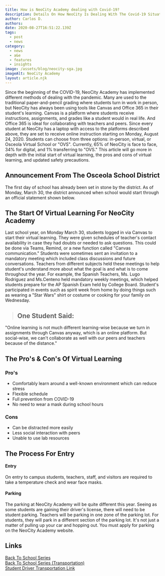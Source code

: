 ```yaml
---
title: How is NeoCity Academy dealing with Covid-19?
description: Details On How NeoCity Is Dealing With The Covid-19 Situation
author: Carlos D.
authors:
date: 2020-08-27T16:51:22.139Z
tags:
  - post
  - news
category:
  - news
  - a&e
  - features
  - insights
image: /assets/blog/neocity-sga.jpg
imageAlt: NeoCity Academy
layout: article.njk
---
```

Since the beginning of the COVID-19, NeoCity Academy has implemented different methods of dealing with the pandemic. Many are used to the traditional paper-and-pencil grading where students turn in work in person, but NeoCity has always been using tools like Canvas and Office 365 in their student's learning. Canvas is a platform where students receive instructions, assignments, and grades like a student would in real life. And Office 365 is ideal for collaborating with teachers and peers. Since every student at NeoCity has a laptop with access to the platforms described above, they are set to receive online instruction starting on Monday, August 24, 2020. Students can choose from three options: in-person, virtual, or Osceola Virtual School or "OVS". Currently, 65% of NeoCity is face to face, 34% for digital, and 1% transferring to "OVS." This article will go more in depth with the initial start of virtual learning, the pros and cons of virtual learning, and updated safety precautions. 



## Announcement From The Osceola School District

The first day of school has already been set in stone by the district. As of Monday, March 30, the district announced when school would start through an official statement shown below.



## The Start Of Virtual Learning For NeoCity Academy

Last school year, on Monday March 30, students logged in via Canvas to start their virtual learning. They were given schedules of teacher's contact availability in case they had doubts or needed to ask questions. This could be done via Teams, Remind, or a new function called "Canvas communication." Students were sometimes sent an invitation to a mandatory meeting which included class discussions and future conversations. Teachers from different subjects held these meetings to help student's understand more about what the goal is and what is to come throughout the year. For example, the Spanish Teachers, Ms. Lugo Rodriguez and Ms.Centeno held mandatory weekly meetings, which helped students prepare for the AP Spanish Exam held by College Board. Student's participated in events such as spirit week from home by doing things such as wearing a "Star Wars" shirt or costume or cooking for your family on Wednesday.



> ## One Student Said:
"Online learning is not much different learning-wise because we turn in assignments through Canvas anyway, which is an online platform. But social-wise, we can't collaborate as well with our peers and teachers because of the distance."



## The Pro's & Con's Of Virtual Learning

### Pro's

- Comfortably learn around a well-known environment which can reduce stress
- Flexible schedule
- Full prevention from COVID-19
- No need to wear a mask during school hours

### Cons

- Can be distracted more easily
- Less social interaction with peers
- Unable to use lab resources

## The Process For Entry

#### Entry
On entry to campus students, teachers, staff, and visitors are required to take a temperature check and wear face masks.

#### Parking

The parking at NeoCity Academy will be quite different this year. Seeing as some students are gaining their driver's license, there will need to be student parking. Teachers will be parking in one zone of the parking lot. For students, they will park in a different section of the parking lot. It's not just a matter of pulling up your car and hopping out. You must apply for parking on the NeoCity Academy website.

## Links

[Back To School Series](https://www.youtube.com/watch?v=v7De2P3bATc&list=PLif8740cMP7i1qyi_9O9_mExv7KVQTh4N)
<br>
[Back To School Series (Transportation)](https://www.youtube.com/watch?v=U33zxznw_7U&list=PLif8740cMP7jQJEwOUm2NtkCH6QqaEdVH)
<br>
[Student Driver Transportation Link](https://forms.office.com/Pages/ResponsePage.aspx?id=P_MwfbuLhUaAS5r80tFljeDGM6kdzeFFkKbMHxgYLklUM0lGMklKTjZaUlBKOTFXQ01JOVNDNzgzUi4u)